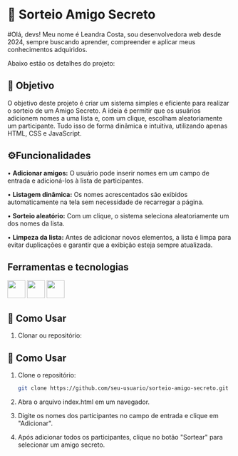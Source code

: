 <h1> 🎁 Sorteio Amigo Secreto</h1>

#Olá, devs! Meu nome é Leandra Costa, sou desenvolvedora web desde 2024, sempre buscando aprender, compreender e aplicar meus conhecimentos adquiridos.


Abaixo estão os detalhes do projeto:

<h2> 🎯 Objetivo</h2>
O objetivo deste projeto é criar um sistema simples e eficiente para realizar o sorteio de um Amigo Secreto. A ideia é permitir que os usuários adicionem nomes a uma lista e, com um clique, escolham aleatoriamente um participante. Tudo isso de forma dinâmica e intuitiva, utilizando apenas HTML, CSS e JavaScript.

<h2>⚙️Funcionalidades</h2>

• <strong>Adicionar amigos:</strong> O usuário pode inserir nomes em um campo de entrada e adicioná-los à lista de participantes.

• <strong>Listagem dinâmica:</strong> Os nomes acrescentados são exibidos automaticamente na tela sem necessidade de recarregar a página.

• <strong>Sorteio aleatório:</strong> Com um clique, o sistema seleciona aleatoriamente um dos nomes da lista.

• <strong>Limpeza da lista:</strong> Antes de adicionar novos elementos, a lista é limpa para evitar duplicações e garantir que a exibição esteja sempre atualizada.

<h2>Ferramentas e tecnologias</h2>

<img loading="40" src="https://cdn.jsdelivr.net/gh/devicons/devicon@latest/icons/html5/html5-original.svg" width="40" height="40" />   <img loading="40" src="https://cdn.jsdelivr.net/gh/devicons/devicon@latest/icons/css3/css3-original.svg"  width="40" height="40" />   <img loading="40" src="https://cdn.jsdelivr.net/gh/devicons/devicon@latest/icons/javascript/javascript-original.svg" width="40" height="40"/>
          
 <h2>📜 Como Usar</h2>
 
1. Clonar ou repositório:

## 📜 Como Usar  

1. Clone o repositório:  
   ```bash
   git clone https://github.com/seu-usuario/sorteio-amigo-secreto.git

2. Abra o arquivo index.html em um navegador.

3. Digite os nomes dos participantes no campo de entrada e clique em "Adicionar".

4. Após adicionar todos os participantes, clique no botão "Sortear" para selecionar um amigo secreto.                  

